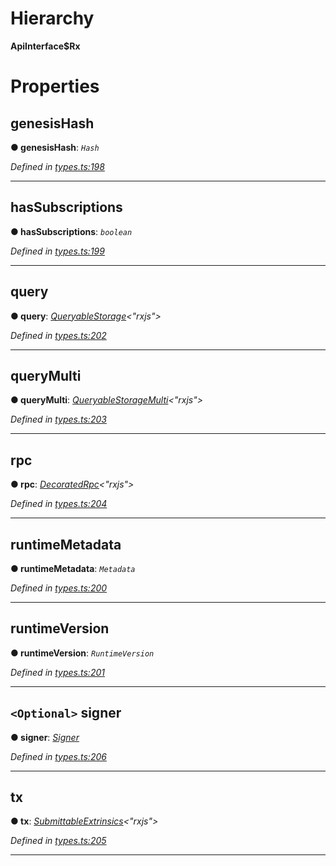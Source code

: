 

# Hierarchy

**ApiInterface$Rx**

# Properties

<a id="genesishash"></a>

##  genesisHash

**● genesisHash**: *`Hash`*

*Defined in [types.ts:198](https://github.com/polkadot-js/api/blob/ea991e4/packages/api/src/types.ts#L198)*

___
<a id="hassubscriptions"></a>

##  hasSubscriptions

**● hasSubscriptions**: *`boolean`*

*Defined in [types.ts:199](https://github.com/polkadot-js/api/blob/ea991e4/packages/api/src/types.ts#L199)*

___
<a id="query"></a>

##  query

**● query**: *[QueryableStorage](_types_.queryablestorage.md)<"rxjs">*

*Defined in [types.ts:202](https://github.com/polkadot-js/api/blob/ea991e4/packages/api/src/types.ts#L202)*

___
<a id="querymulti"></a>

##  queryMulti

**● queryMulti**: *[QueryableStorageMulti](../modules/_types_.md#queryablestoragemulti)<"rxjs">*

*Defined in [types.ts:203](https://github.com/polkadot-js/api/blob/ea991e4/packages/api/src/types.ts#L203)*

___
<a id="rpc"></a>

##  rpc

**● rpc**: *[DecoratedRpc](_types_.decoratedrpc.md)<"rxjs">*

*Defined in [types.ts:204](https://github.com/polkadot-js/api/blob/ea991e4/packages/api/src/types.ts#L204)*

___
<a id="runtimemetadata"></a>

##  runtimeMetadata

**● runtimeMetadata**: *`Metadata`*

*Defined in [types.ts:200](https://github.com/polkadot-js/api/blob/ea991e4/packages/api/src/types.ts#L200)*

___
<a id="runtimeversion"></a>

##  runtimeVersion

**● runtimeVersion**: *`RuntimeVersion`*

*Defined in [types.ts:201](https://github.com/polkadot-js/api/blob/ea991e4/packages/api/src/types.ts#L201)*

___
<a id="signer"></a>

## `<Optional>` signer

**● signer**: *[Signer](_types_.signer.md)*

*Defined in [types.ts:206](https://github.com/polkadot-js/api/blob/ea991e4/packages/api/src/types.ts#L206)*

___
<a id="tx"></a>

##  tx

**● tx**: *[SubmittableExtrinsics](_types_.submittableextrinsics.md)<"rxjs">*

*Defined in [types.ts:205](https://github.com/polkadot-js/api/blob/ea991e4/packages/api/src/types.ts#L205)*

___

